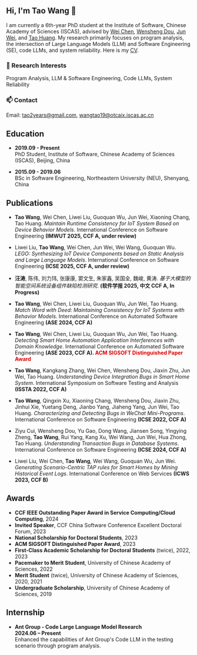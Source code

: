 ## Hi, I'm Tao Wang 👋

I am currently a 6th-year PhD student at the Institute of Software, Chinese Academy of Sciences (ISCAS), advised by [Wei Chen](https://people.ucas.edu.cn/~wchen), [Wensheng Dou](https://wsdou.github.io/index.html), [Jun Wei](https://people.ucas.ac.cn/~0003478), and [Tao Huang](https://people.ucas.ac.cn/~iscashuangtao). My research primarily focuses on program analysis, the intersection of Large Language Models (LLM) and Software Engineering (SE), code LLMs, and system reliability. Here is my [CV](./cv/taos_cv_20240909.pdf). 

### 🔭 Research Interests
Program Analysis, LLM & Software Engineering, Code LLMs, System Reliability

### 📫 Contact
Email: tao2years@gmail.com, wangtao19@otcaix.iscas.ac.cn

## Education
- **2019.09 - Present**  
  PhD Student, Institute of Software, Chinese Academy of Sciences (ISCAS), Beijing, China
  
- **2015.09 - 2019.06**  
  BSc in Software Engineering, Northeastern University (NEU), Shenyang, China

## Publications
- **Tao Wang**, Wei Chen, Liwei Liu, Guoquan Wu, Jun Wei, Xiaoning Chang, Tao Huang. *Maintain Runtime Consistency for IoT System Based on Device Behavior Models*. International Conference on Software Engineering **(IMWUT 2025, CCF A, under review)**

- Liwei Liu, **Tao Wang**, Wei Chen, Jun Wei, Wei Wang, Guoquan Wu. *LEGO: Synthesizing IoT Device Components based on Static Analysis and Large Language Models*. International Conference on Software Engineering **(ICSE 2025, CCF A, under review)**

- **汪涛**, 陈伟, 刘力玮, 张康康, 窦文生, 朱家鑫, 吴国全, 魏峻, 黄涛. *基于大模型的智能空间系统设备组件缺陷检测研究*. **(软件学报 2025, 中文 CCF A, In Progress)**

- **Tao Wang**, Wei Chen, Liwei Liu, Guoquan Wu, Jun Wei, Tao Huang. *Match Word with Deed: Maintaining Consistency for IoT Systems with Behavior Models*. International Conference on Automated Software Engineering **(ASE 2024, CCF A)**

- **Tao Wang**, Wei Chen, Liwei Liu, Guoquan Wu, Jun Wei, Tao Huang. *Detecting Smart Home Automation Application Interferences with Domain Knowledge*. International Conference on Automated Software Engineering **(ASE 2023, CCF A). <font color="#dd0000">ACM SIGSOFT Distinguished Paper Award</font>**

- **Tao Wang**, Kangkang Zhang, Wei Chen, Wensheng Dou, Jiaxin Zhu, Jun Wei, Tao Huang. *Understanding Device Integration Bugs in Smart Home System*. International Symposium on Software Testing and Analysis **(ISSTA 2022, CCF A)**

- **Tao Wang**, Qingxin Xu, Xiaoning Chang, Wensheng Dou, Jiaxin Zhu, Jinhui Xie, Yuetang Deng, Jianbo Yang, Jiaheng Yang, Jun Wei, Tao Huang. *Characterizing and Detecting Bugs in WeChat Mini-Programs*. International Conference on Software Engineering **(ICSE 2022, CCF A)**

- Ziyu Cui, Wensheng Dou, Yu Gao, Dong Wang, Jiansen Song, Yingying Zheng, **Tao Wang**, Rui Yang, Kang Xu, Wei Wang, Jun Wei, Hua Zhong, Tao Huang. *Understanding Transaction Bugs in Database Systems*. International Conference on Software Engineering **(ICSE 2024, CCF A)**

- Liwei Liu, Wei Chen, **Tao Wang**, Wei Wang, Guoquan Wu, Jun Wei. *Generating Scenario-Centric TAP rules for Smart Homes by Mining Historical Event Logs*. International Conference on Web Services **(ICWS 2023, CCF B)**

## Awards
- **CCF IEEE Outstanding Paper Award in Service Computing/Cloud Computing**, 2024
- **Invited Speaker**, CCF China Software Conference Excellent Doctoral Forum, 2023
- **National Scholarship for Doctoral Students**, 2023
- **ACM SIGSOFT Distinguished Paper Award**, 2023
- **First-Class Academic Scholarship for Doctoral Students** (twice), 2022, 2023
- **Pacemaker to Merit Student**, University of Chinese Academy of Sciences, 2022
- **Merit Student** (twice), University of Chinese Academy of Sciences, 2020, 2021
- **Undergraduate Scholarship**, University of Chinese Academy of Sciences, 2019

## Internship
- **Ant Group - Code Large Language Model Research**  
  **2024.06 – Present**  
  Enhanced the capabilities of Ant Group's Code LLM in the testing scenario through program analysis.
